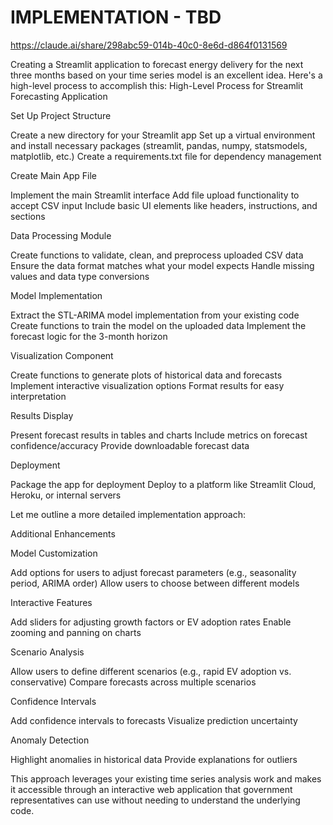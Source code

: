 # IMPLEMENTATION - TBD

https://claude.ai/share/298abc59-014b-40c0-8e6d-d864f0131569

Creating a Streamlit application to forecast energy delivery for the next three months based on your time series model is an excellent idea. Here's a high-level process to accomplish this:
High-Level Process for Streamlit Forecasting Application

Set Up Project Structure

Create a new directory for your Streamlit app
Set up a virtual environment and install necessary packages (streamlit, pandas, numpy, statsmodels, matplotlib, etc.)
Create a requirements.txt file for dependency management


Create Main App File

Implement the main Streamlit interface
Add file upload functionality to accept CSV input
Include basic UI elements like headers, instructions, and sections


Data Processing Module

Create functions to validate, clean, and preprocess uploaded CSV data
Ensure the data format matches what your model expects
Handle missing values and data type conversions


Model Implementation

Extract the STL-ARIMA model implementation from your existing code
Create functions to train the model on the uploaded data
Implement the forecast logic for the 3-month horizon


Visualization Component

Create functions to generate plots of historical data and forecasts
Implement interactive visualization options
Format results for easy interpretation


Results Display

Present forecast results in tables and charts
Include metrics on forecast confidence/accuracy
Provide downloadable forecast data


Deployment

Package the app for deployment
Deploy to a platform like Streamlit Cloud, Heroku, or internal servers



Let me outline a more detailed implementation approach:


Additional Enhancements

Model Customization

Add options for users to adjust forecast parameters (e.g., seasonality period, ARIMA order)
Allow users to choose between different models


Interactive Features

Add sliders for adjusting growth factors or EV adoption rates
Enable zooming and panning on charts


Scenario Analysis

Allow users to define different scenarios (e.g., rapid EV adoption vs. conservative)
Compare forecasts across multiple scenarios


Confidence Intervals

Add confidence intervals to forecasts
Visualize prediction uncertainty


Anomaly Detection

Highlight anomalies in historical data
Provide explanations for outliers



This approach leverages your existing time series analysis work and makes it accessible through an interactive web application that government representatives can use without needing to understand the underlying code.